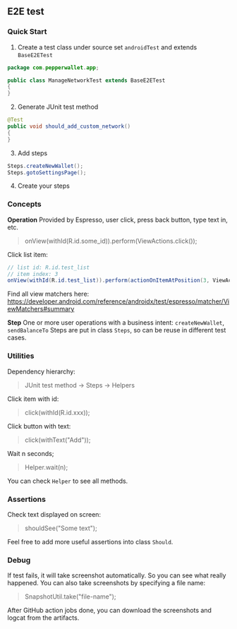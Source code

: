 ## E2E test
### Quick Start
1. Create a test class under source set `androidTest` and extends `BaseE2ETest`

```Java
package com.pepperwallet.app;

public class ManageNetworkTest extends BaseE2ETest
{
}
```

2. Generate JUnit test method
```Java
@Test
public void should_add_custom_network()
{
}
```

3. Add steps
```Java
Steps.createNewWallet();
Steps.gotoSettingsPage();
```

4. Create your steps

### Concepts
__Operation__
Provided by Espresso, user click, press back button, type text in, etc.
>onView(withId(R.id.some_id)).perform(ViewActions.click());

Click list item:
```Java
// list id: R.id.test_list
// item index: 3
onView(withId(R.id.test_list)).perform(actionOnItemAtPosition(3, ViewActions.click()));
```

Find all view matchers here: https://developer.android.com/reference/androidx/test/espresso/matcher/ViewMatchers#summary

__Step__
One or more user operations with a business intent: `createNewWallet`, `sendBalanceTo`
Steps are put in class `Steps`, so can be reuse in different test cases.

### Utilities
Dependency hierarchy: 
>JUnit test method -> Steps -> Helpers

Click item with id:
>click(withId(R.id.xxx));

Click button with text:
>click(withText("Add"));
 
Wait n seconds;
>Helper.wait(n);

You can check `Helper` to see all methods.

### Assertions
Check text displayed on screen:
>shouldSee("Some text");

Feel free to add more useful assertions into class `Should`.

### Debug
If test fails, it will take screenshot automatically. So you can see what really happened.
You can also take screenshots by specifying a file name:
>SnapshotUtil.take("file-name");

After GitHub action jobs done, you can download the screenshots and logcat from the artifacts.
